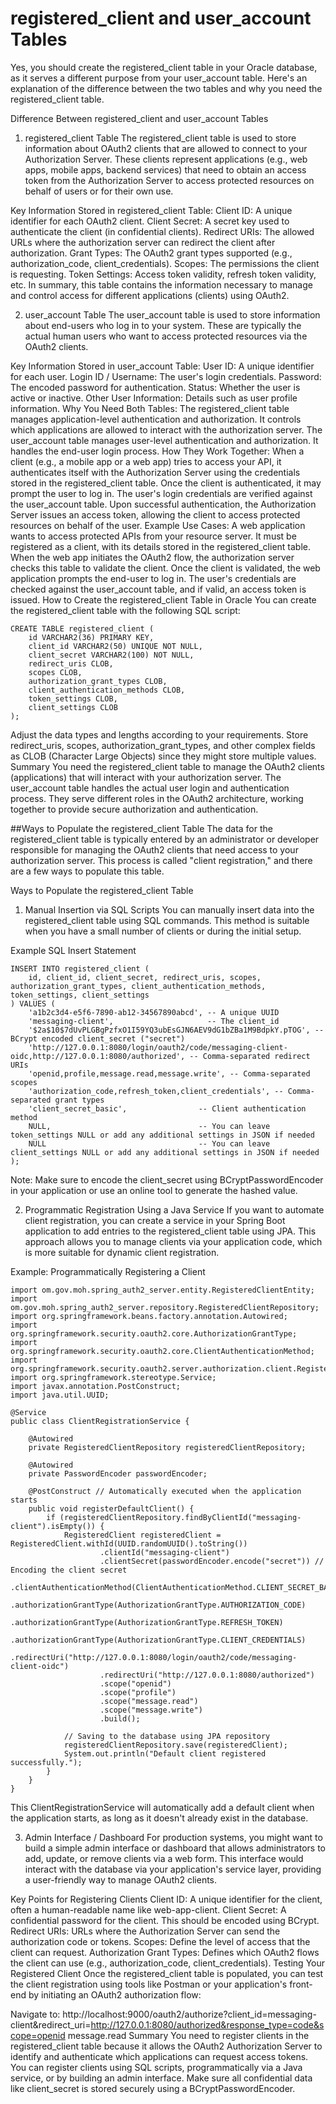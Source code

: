 # registered_client and user_account Tables

Yes, you should create the registered_client table in your Oracle database, as it serves a different purpose from your user_account table. Here's an explanation of the difference between the two tables and why you need the registered_client table.

Difference Between registered_client and user_account Tables
1. registered_client Table
The registered_client table is used to store information about OAuth2 clients that are allowed to connect to your Authorization Server. These clients represent applications (e.g., web apps, mobile apps, backend services) that need to obtain an access token from the Authorization Server to access protected resources on behalf of users or for their own use.

Key Information Stored in registered_client Table:
Client ID: A unique identifier for each OAuth2 client.
Client Secret: A secret key used to authenticate the client (in confidential clients).
Redirect URIs: The allowed URLs where the authorization server can redirect the client after authorization.
Grant Types: The OAuth2 grant types supported (e.g., authorization_code, client_credentials).
Scopes: The permissions the client is requesting.
Token Settings: Access token validity, refresh token validity, etc.
In summary, this table contains the information necessary to manage and control access for different applications (clients) using OAuth2.

2. user_account Table
The user_account table is used to store information about end-users who log in to your system. These are typically the actual human users who want to access protected resources via the OAuth2 clients.

Key Information Stored in user_account Table:
User ID: A unique identifier for each user.
Login ID / Username: The user's login credentials.
Password: The encoded password for authentication.
Status: Whether the user is active or inactive.
Other User Information: Details such as user profile information.
Why You Need Both Tables:
The registered_client table manages application-level authentication and authorization. It controls which applications are allowed to interact with the authorization server.
The user_account table manages user-level authentication and authorization. It handles the end-user login process.
How They Work Together:
When a client (e.g., a mobile app or a web app) tries to access your API, it authenticates itself with the Authorization Server using the credentials stored in the registered_client table.
Once the client is authenticated, it may prompt the user to log in. The user's login credentials are verified against the user_account table.
Upon successful authentication, the Authorization Server issues an access token, allowing the client to access protected resources on behalf of the user.
Example Use Cases:
A web application wants to access protected APIs from your resource server. It must be registered as a client, with its details stored in the registered_client table. When the web app initiates the OAuth2 flow, the authorization server checks this table to validate the client.
Once the client is validated, the web application prompts the end-user to log in. The user's credentials are checked against the user_account table, and if valid, an access token is issued.
How to Create the registered_client Table in Oracle
You can create the registered_client table with the following SQL script:

```
CREATE TABLE registered_client (
    id VARCHAR2(36) PRIMARY KEY,
    client_id VARCHAR2(50) UNIQUE NOT NULL,
    client_secret VARCHAR2(100) NOT NULL,
    redirect_uris CLOB,
    scopes CLOB,
    authorization_grant_types CLOB,
    client_authentication_methods CLOB,
    token_settings CLOB,
    client_settings CLOB
);
```
Adjust the data types and lengths according to your requirements.
Store redirect_uris, scopes, authorization_grant_types, and other complex fields as CLOB (Character Large Objects) since they might store multiple values.
Summary
You need the registered_client table to manage the OAuth2 clients (applications) that will interact with your authorization server.
The user_account table handles the actual user login and authentication process.
They serve different roles in the OAuth2 architecture, working together to provide secure authorization and authentication.


##Ways to Populate the registered_client Table
The data for the registered_client table is typically entered by an administrator or developer responsible for managing the OAuth2 clients that need access to your authorization server. This process is called "client registration," and there are a few ways to populate this table.

Ways to Populate the registered_client Table
1. Manual Insertion via SQL Scripts
You can manually insert data into the registered_client table using SQL commands. This method is suitable when you have a small number of clients or during the initial setup.

Example SQL Insert Statement
```
INSERT INTO registered_client (
    id, client_id, client_secret, redirect_uris, scopes, authorization_grant_types, client_authentication_methods, token_settings, client_settings
) VALUES (
    'a1b2c3d4-e5f6-7890-ab12-34567890abcd', -- A unique UUID
    'messaging-client',                     -- The client_id
    '$2a$10$7dUvPLGBgPzfxO1I59YQ3ubEsGJN6AEV9dG1bZBa1M9BdpkY.pTOG', -- BCrypt encoded client_secret ("secret")
    'http://127.0.0.1:8080/login/oauth2/code/messaging-client-oidc,http://127.0.0.1:8080/authorized', -- Comma-separated redirect URIs
    'openid,profile,message.read,message.write', -- Comma-separated scopes
    'authorization_code,refresh_token,client_credentials', -- Comma-separated grant types
    'client_secret_basic',                -- Client authentication method
    NULL,                                 -- You can leave token_settings NULL or add any additional settings in JSON if needed
    NULL                                  -- You can leave client_settings NULL or add any additional settings in JSON if needed
);
```
Note: Make sure to encode the client_secret using BCryptPasswordEncoder in your application or use an online tool to generate the hashed value.

2. Programmatic Registration Using a Java Service
If you want to automate client registration, you can create a service in your Spring Boot application to add entries to the registered_client table using JPA. This approach allows you to manage clients via your application code, which is more suitable for dynamic client registration.

Example: Programmatically Registering a Client
```
import om.gov.moh.spring_auth2_server.entity.RegisteredClientEntity;
import om.gov.moh.spring_auth2_server.repository.RegisteredClientRepository;
import org.springframework.beans.factory.annotation.Autowired;
import org.springframework.security.oauth2.core.AuthorizationGrantType;
import org.springframework.security.oauth2.core.ClientAuthenticationMethod;
import org.springframework.security.oauth2.server.authorization.client.RegisteredClient;
import org.springframework.stereotype.Service;
import javax.annotation.PostConstruct;
import java.util.UUID;

@Service
public class ClientRegistrationService {

    @Autowired
    private RegisteredClientRepository registeredClientRepository;

    @Autowired
    private PasswordEncoder passwordEncoder;

    @PostConstruct // Automatically executed when the application starts
    public void registerDefaultClient() {
        if (registeredClientRepository.findByClientId("messaging-client").isEmpty()) {
            RegisteredClient registeredClient = RegisteredClient.withId(UUID.randomUUID().toString())
                    .clientId("messaging-client")
                    .clientSecret(passwordEncoder.encode("secret")) // Encoding the client secret
                    .clientAuthenticationMethod(ClientAuthenticationMethod.CLIENT_SECRET_BASIC)
                    .authorizationGrantType(AuthorizationGrantType.AUTHORIZATION_CODE)
                    .authorizationGrantType(AuthorizationGrantType.REFRESH_TOKEN)
                    .authorizationGrantType(AuthorizationGrantType.CLIENT_CREDENTIALS)
                    .redirectUri("http://127.0.0.1:8080/login/oauth2/code/messaging-client-oidc")
                    .redirectUri("http://127.0.0.1:8080/authorized")
                    .scope("openid")
                    .scope("profile")
                    .scope("message.read")
                    .scope("message.write")
                    .build();

            // Saving to the database using JPA repository
            registeredClientRepository.save(registeredClient);
            System.out.println("Default client registered successfully.");
        }
    }
}
```
This ClientRegistrationService will automatically add a default client when the application starts, as long as it doesn't already exist in the database.

3. Admin Interface / Dashboard
For production systems, you might want to build a simple admin interface or dashboard that allows administrators to add, update, or remove clients via a web form. This interface would interact with the database via your application's service layer, providing a user-friendly way to manage OAuth2 clients.

Key Points for Registering Clients
Client ID: A unique identifier for the client, often a human-readable name like web-app-client.
Client Secret: A confidential password for the client. This should be encoded using BCrypt.
Redirect URIs: URLs where the Authorization Server can send the authorization code or tokens.
Scopes: Define the level of access that the client can request.
Authorization Grant Types: Defines which OAuth2 flows the client can use (e.g., authorization_code, client_credentials).
Testing Your Registered Client
Once the registered_client table is populated, you can test the client registration using tools like Postman or your application's front-end by initiating an OAuth2 authorization flow:

Navigate to: http://localhost:9000/oauth2/authorize?client_id=messaging-client&redirect_uri=http://127.0.0.1:8080/authorized&response_type=code&scope=openid message.read
Summary
You need to register clients in the registered_client table because it allows the OAuth2 Authorization Server to identify and authenticate which applications can request access tokens.
You can register clients using SQL scripts, programmatically via a Java service, or by building an admin interface.
Make sure all confidential data like client_secret is stored securely using a BCryptPasswordEncoder.

